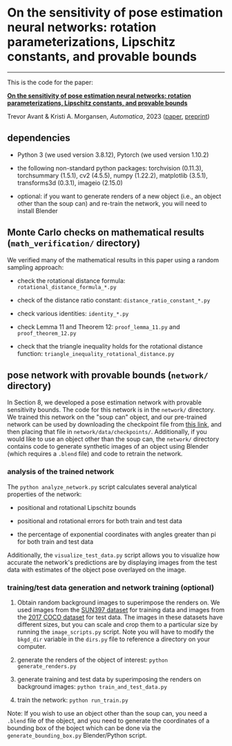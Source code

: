 # On the sensitivity of pose estimation neural networks: rotation parameterizations, Lipschitz constants, and provable bounds
---

This is the code for the paper:

[**On the sensitivity of pose estimation neural networks: rotation parameterizations, Lipschitz constants, and provable bounds**](https://www.sciencedirect.com/science/article/abs/pii/S0005109823002728)

Trevor Avant & Kristi A. Morgansen, *Automatica*, 2023 ([paper](https://www.sciencedirect.com/science/article/abs/pii/S0005109823002728), [preprint](https://arxiv.org/abs/2203.09937))


## dependencies

* Python 3 (we used version 3.8.12), Pytorch (we used version 1.10.2)

* the following non-standard python packages: torchvision (0.11.3), torchsummary (1.5.1), cv2 (4.5.5), numpy (1.22.2), matplotlib (3.5.1), transforms3d (0.3.1), imageio (2.15.0)

* optional: if you want to generate renders of a new object (i.e., an object other than the soup can) and re-train the network, you will need to install Blender


## Monte Carlo checks on mathematical results (`math_verification/` directory)

We verified many of the mathematical results in this paper using a random sampling approach:

* check the rotational distance formula: `rotational_distance_formula_*.py`

* check of the distance ratio constant: `distance_ratio_constant_*.py`

* check various identities: `identity_*.py`

* check Lemma 11 and Theorem 12: `proof_lemma_11.py` and `proof_theorem_12.py`

* check that the triangle inequality holds for the rotational distance function: `triangle_inequality_rotational_distance.py`


## pose network with provable bounds (`network/` directory)

In Section 8, we developed a pose estimation network with provable sensitivity bounds. The code for this network is in the `network/` directory. We trained this network on the "soup can" object, and our pre-trained network can be used by downloading the checkpoint file from [this link](https://drive.google.com/file/d/10G4NwHPUo_O8YV7FH06R6zzbROW93NyT/view?usp=sharing), and then placing that file in `network/data/checkpoints/`. Additionally, if you would like to use an object other than the soup can, the `network/` directory contains code to generate synthetic images of an object using Blender (which requires a `.blend` file) and code to retrain the network.

### analysis of the trained network

The `python analyze_network.py` script calculates several analytical properties of the network:

* positional and rotational Lipschitz bounds

* positional and rotational errors for both train and test data

* the percentage of exponential coordinates with angles greater than pi for both train and test data

Additionally, the `visualize_test_data.py` script allows you to visualize how accurate the network's predictions are by displaying images from the test data with estimates of the object pose overlayed on the image.

### training/test data generation and network training (optional)

1. Obtain random background images to superimpose the renders on. We used images from the [SUN397 dataset](https://vision.princeton.edu/projects/2010/SUN/) for training data and images from the [2017 COCO dataset](https://cocodataset.org/#download) for test data. The images in these datasets have different sizes, but you can scale and crop them to a particular size by running the `image_scripts.py` script. Note you will have to modify the `bkgd_dir` variable in the `dirs.py` file to reference a directory on your computer.

2. generate the renders of the object of interest: `python generate_renders.py`

3. generate training and test data by superimposing the renders on background images: `python train_and_test_data.py`

4. train the network: `python run_train.py`

Note: If you wish to use an object other than the soup can, you need a `.blend` file of the object, and you need to generate the coordinates of a bounding box of the boject which can be done via the `generate_bounding_box.py` Blender/Python script.
